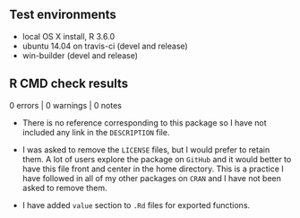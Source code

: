 ## Test environments
* local OS X install, R 3.6.0
* ubuntu 14.04 on travis-ci (devel and release)
* win-builder (devel and release)

## R CMD check results

0 errors | 0 warnings | 0 notes
    
  - There is no reference corresponding to this package so I have not included
    any link in the `DESCRIPTION` file.
    
  - I was asked to remove the `LICENSE` files, but I would prefer to retain
    them. A lot of users explore the package on `GitHub` and it would better to
    have this file front and center in the home directory. This is a practice I
    have followed in all of my other packages on `CRAN` and I have not been
    asked to remove them.
    
  - I have added `value` section to `.Rd` files for exported functions.

